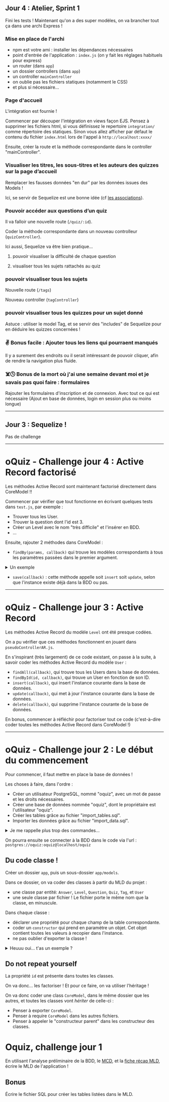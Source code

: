 ## Jour 4 : Atelier, Sprint 1

Fini les tests ! Maintenant qu'on a des super modèles, on va brancher tout ça dans une archi Express !

### Mise en place de l'archi

- npm est votre ami : installer les dépendances nécessaires
- point d'entrée de l'application : `index.js` (on y fait les réglages habituels pour express)
- un router (dans `app`)
- un dossier controllers (dans `app`)
- un controller `mainController`
- on oublie pas les fichiers statiques (notamment le CSS)
- et plus si nécessaire...

### Page d'accueil

L'intégration est fournie !

Commencer par découper l'intégration en views façon EJS.
Pensez à supprimer les fichiers html, si vous définissez le repertoire `integration/` comme répertoire des statiques.
Sinon vous allez afficher par défaut le contenu du fichier `index.html` lors de l'appel à `http://localhost:xxxx/`

Ensuite, créer la route et la méthode correspondante dans le controller "mainController".

### Visualiser les titres, les sous-titres et les auteurs des quizzes sur la page d’accueil

Remplacer les fausses données "en dur" par les données issues des Models !

Ici, se servir de Sequelize est une bonne idée (cf [les associations](https://sequelize.org/master/manual/eager-loading.html)).

### Pouvoir accéder aux questions d’un quiz

Il va falloir une nouvelle route (`/quiz/:id`).

Coder la méthode correspondante dans un nouveau controlleur (`quizController`).

Ici aussi, Sequelize va être bien pratique...

1. pouvoir visualiser la difficulté de chaque question

2. visualiser tous les sujets rattachés au quiz

### pouvoir visualiser tous les sujets

Nouvelle route (`/tags`)

Nouveau controller (`tagController`)

### pouvoir visualiser tous les quizzes pour un sujet donné

Astuce : utiliser le model Tag, et se servir des "includes" de Sequelize pour en déduire les quizzes concernées !

### :v: Bonus facile : Ajouter tous les liens qui pourraent manqués

Il y a surement des endroits ou il serait intéressant de pouvoir cliquer, afin de rendre la navigation plus fluide.

### :skull_and_crossbones::clock4: Bonus de la mort où j'ai une semaine devant moi et je savais pas quoi faire : formulaires

Rajouter les formulaires d'inscription et de connexion.
Avec tout ce qui est nécessaire (Ajout en base de données, login en session plus ou moins longue)

---

## Jour 3 : Sequelize !

Pas de challenge

---

# oQuiz - Challenge jour 4 : Active Record factorisé

Les méthodes Active Record sont maintenant factorisé directement dans CoreModel !!

Commencer par vérifier que tout fonctionne en écrivant quelques tests dans `test.js`, par exemple : 
- Trouver tous les User.
- Trouver la question dont l'id est 3.
- Créer un Level avec le nom "très difficile" et l'insérer en BDD.
- ...

Ensuite, rajouter 2 méthodes dans CoreModel : 
- `findBy(params, callback)` qui trouve les modèles correspondants à tous les paramètres passées dans le premier argument.
<details>
<summary>Un exemple</summary>

```js
Level.findBy({name:"difficile"}, callback); // trouve le(s) level(s) dont le nom est "difficile"
User.findBy({email: "michel@oclock.io"}, callback); // trouve le(s) user(s) dont l'email est "michel@oclock.io"
Tag.findBy({
  name: "Histoire"
}, callback); // trouve le(s) tag(s) dont le name est "Histoire".

```
</details>

- `save(callback)` : cette méthode appelle soit `insert` soit `update`, selon que l'instance existe déjà dans la BDD ou pas.

---

# oQuiz - Challenge jour 3 : Active Record

Les méthodes Active Record du modèle `Level` ont été presque codées.

On a pu vérifier que ces méthodes fonctionnent en jouant dans `pseudoControllerAR.js`.

En s'inspirant (très largement) de ce code existant, on passe à la suite, à savoir coder les méthodes Active Record du modèle `User` : 
- `findAll(callback)`, qui trouve tous les Users dans la base de données.
- `findById(id, callback)`, qui trouve un User en fonction de son ID.
- `insert(callback)`, qui insert l'instance courante dans la base de données.
- `update(callback)`, qui met à jour l'instance courante dans la base de données.
- `delete(callback)`, qui supprime l'instance courante de la base de données.

En bonus, commencer à réfléchir pour factoriser tout ce code (c'est-à-dire coder toutes les méthodes Active Record dans CoreModel !)

---

# oQuiz - Challenge jour 2 : Le début du commencement

Pour commencer, il faut mettre en place la base de données !

Les choses à faire, dans l'ordre :

- Créer un utilisateur PostgreSQL, nommé "oquiz", avec un mot de passe et les droits nécessaires.
- Créer une base de données nommée "oquiz", dont le propriétaire est l'utilisateur "oquiz".
- Créer les tables grâce au fichier "import_tables.sql".
- Importer les données grâce au fichier "import_data.sql".

<details>
<summary>Je me rappelle plus trop des commandes...</summary>

### Créer un utilisateur PostgreSQL, nommé "oquizz", avec un mot de passe et les droits nécessaires.

- d'abord se connecter à PostgreSQL en tant que "postgres": `sudo -i -u postgres`, puis `psql`
- Ou directement si cela est déjà configurer dans le `pg_hba.conf` vous pouvez directement untiliser la commande `psql -U postgres`
- puis créer l'utilisateur : `CREATE ROLE oquiz WITH LOGIN PASSWORD 'oquiz';`

### Créer une base de données nommée "oquizz", dont le propriétaire est l'utilisateur "oquiz".

- puis créer l'utilisateur : `CREATE DATABASE oquiz OWNER oquiz;`

### Créer les tables grâce au fichier "import_tables.sql".

- `psql -U oquiz -f data/import_tables.sql`

### Importer les données grâce au fichier "import_data.sql".

- `psql -U oquiz -f data/import_data.sql`

</details>

On pourra ensuite se connecter à la BDD dans le code via l'url : `postgres://oquiz:oquiz@localhost/oquiz`

## Du code classe !

Créer un dossier `app`, puis un sous-dossier `app/models`.

Dans ce dossier, on va coder des classes à partir du MLD du projet :

- une classe par entité: `Answer`, `Level`, `Question`, `Quiz`, `Tag`, et `User`
- une seule classe par fichier ! Le fichier porte le même nom que la classe, en minuscule.

Dans chaque classe :

- déclarer une propriété pour chaque champ de la table correspondante.
- coder un `constructor` qui prend en paramètre un objet. Cet objet contient toutes les valeurs à recopier dans l'instance.
- ne pas oublier d'exporter la classe !

<details>
<summary>Heuuu oui... t'as un exemple ?</summary>

Le but, c'est d'arriver à faire ça :

```JS

const monTag = new Tag({
  name: "un super tag",
});
```

On devrait donc avoir un truc dans ce genre :

```JS
class Tag {
  constructor(obj) {
    this.name = obj.name;
  }
};
```

</details>

## Do not repeat yourself

La propriété `id` est présente dans toutes les classes.

On va donc... les factoriser ! Et pour ce faire, on va utiliser l'héritage !

On va donc coder une class `CoreModel`, dans le même dossier que les autres, et toutes les classes vont _hériter_ de celle-ci :

- Penser à exporter `CoreModel`.
- Penser à require `CoreModel` dans les autres fichiers.
- Penser à appeler le "constructeur parent" dans les constructeur des classes.



# Oquiz, challenge jour 1

En utilisant l'analyse préliminaire de la BDD, le [MCD](https://kourou.oclock.io/ressources/fiche-recap/mcd-modele-conceptuel-de-donnees/), et la [fiche récap MLD](https://kourou.oclock.io/ressources/fiche-recap/mld/), écrire le MLD de l'application !

## Bonus

Écrire le fichier SQL pour créer les tables listées dans le MLD.
